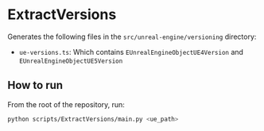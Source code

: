 # ExtractVersions

Generates the following files in the `src/unreal-engine/versioning` directory:

- `ue-versions.ts`: Which contains `EUnrealEngineObjectUE4Version` and `EUnrealEngineObjectUE5Version`

## How to run

From the root of the repository, run:

```bash
python scripts/ExtractVersions/main.py <ue_path>
```
